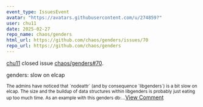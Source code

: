 ```yaml
---
event_type: IssuesEvent
avatar: "https://avatars.githubusercontent.com/u/274859?"
user: chu11
date: 2025-02-27
repo_name: chaos/genders
html_url: https://github.com/chaos/genders/issues/70
repo_url: https://github.com/chaos/genders
---
```


<a href='https://github.com/chu11' target='_blank'>chu11</a> closed issue <a href='https://github.com/chaos/genders/issues/70' target='_blank'>chaos/genders#70</a>.

<p>genders: slow on elcap</p><small>The admins have noticed that `nodeattr` (and by consequence `libgenders`) is a bit slow on elcap.  The size and the buildup of data structures within libgenders is probably just eating up too much time.  As an example with this genders db:...</small><a href='https://github.com/chaos/genders/issues/70' target='_blank'>View Comment</a>